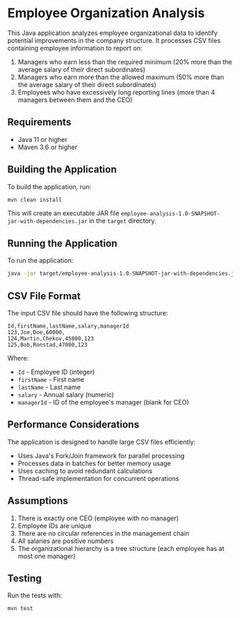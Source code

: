 # Employee Organization Analysis

This Java application analyzes employee organizational data to identify potential improvements in the company structure. It processes CSV files containing employee information to report on:

1. Managers who earn less than the required minimum (20% more than the average salary of their direct subordinates)
2. Managers who earn more than the allowed maximum (50% more than the average salary of their direct subordinates)
3. Employees who have excessively long reporting lines (more than 4 managers between them and the CEO)

## Requirements

- Java 11 or higher
- Maven 3.6 or higher

## Building the Application

To build the application, run:

```bash
mvn clean install
```

This will create an executable JAR file `employee-analysis-1.0-SNAPSHOT-jar-with-dependencies.jar` in the `target` directory.

## Running the Application

To run the application:

```bash
java -jar target/employee-analysis-1.0-SNAPSHOT-jar-with-dependencies.jar path/to/employees.csv
```

## CSV File Format

The input CSV file should have the following structure:

```
Id,firstName,lastName,salary,managerId
123,Joe,Doe,60000,
124,Martin,Chekov,45000,123
125,Bob,Ronstad,47000,123
```

Where:
- `Id` - Employee ID (integer)
- `firstName` - First name
- `lastName` - Last name
- `salary` - Annual salary (numeric)
- `managerId` - ID of the employee's manager (blank for CEO)

## Performance Considerations

The application is designed to handle large CSV files efficiently:

- Uses Java's Fork/Join framework for parallel processing
- Processes data in batches for better memory usage
- Uses caching to avoid redundant calculations
- Thread-safe implementation for concurrent operations

## Assumptions

1. There is exactly one CEO (employee with no manager)
2. Employee IDs are unique
3. There are no circular references in the management chain
4. All salaries are positive numbers
5. The organizational hierarchy is a tree structure (each employee has at most one manager)

## Testing

Run the tests with:

```bash
mvn test
```
